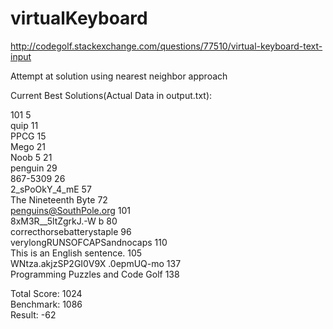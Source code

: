 # virtualKeyboard
http://codegolf.stackexchange.com/questions/77510/virtual-keyboard-text-input

Attempt at solution using nearest neighbor approach


Current Best Solutions(Actual Data in output.txt):

101	5  
quip	11  
PPCG	15  
Mego	21  
Noob 5	21  
penguin	29  
867-5309	26  
2_sPoOkY_4_mE	57  
The Nineteenth Byte	72  
penguins@SouthPole.org	101   
8xM3R__5ltZgrkJ.-W b	80  
correcthorsebatterystaple	96  
verylongRUNSOFCAPSandnocaps	110  
This is an English sentence.	105  
WNtza.akjzSP2GI0V9X .0epmUQ-mo	137  
Programming Puzzles and Code Golf	138  

Total Score: 1024  
Benchmark: 1086  
Result: -62
